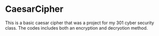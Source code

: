 # CaesarCipher
This is a basic caesar cipher that was a project for my 301 cyber security class.  The codes includes both an encryption and decryotion method.
